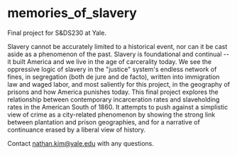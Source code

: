 # memories_of_slavery

Final project for S&DS230 at Yale. 

Slavery cannot be accurately limited to a historical event, nor can it be cast aside as a phenomenon of the past. Slavery is foundational and continual -- it built America and we live in the age of carcerality today. We see the oppressive logic of slavery in the "justice" system's endless network of fines, in segregation (both de jure and de facto), written into immigration law and waged labor, and most saliently for this project, in the geography of prisons and how America punishes today. This final project explores the relationship between contemporary incarceration rates and slaveholding rates in the American South of 1860. It attempts to push against a simplistic view of crime as a city-related phenomenon by showing the strong link between plantation and prison geographies, and for a narrative of continuance erased by a liberal view of history. 

Contact nathan.kim@yale.edu with any questions. 
